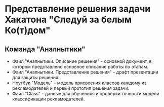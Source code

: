 # Представление решения задачи Хакатона "Следуй за белым  Ко(т)дом"

## Команда "Аналнытики"

* Фаил "Аналнытики. Описание решения" - основной документ, в котором представлено основное описание работы по этапам.
*  Фаил "Аналнытики. Представление решения" - драфт презентации для защиты решения.
* Ноутбук "Модель" - модель присвоения классов каждому из рекламодателей и первый прототип решения задачи.
* Фаил "Class" - данные для обученияя и проверки точности модели классификации рекламодателей.
